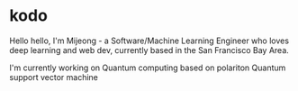 # kodo


Hello hello, I'm Mijeong - a Software/Machine Learning Engineer who loves deep learning and web dev, currently based in the San Francisco Bay Area.




I'm currently working on
Quantum computing based on polariton
Quantum support vector machine
